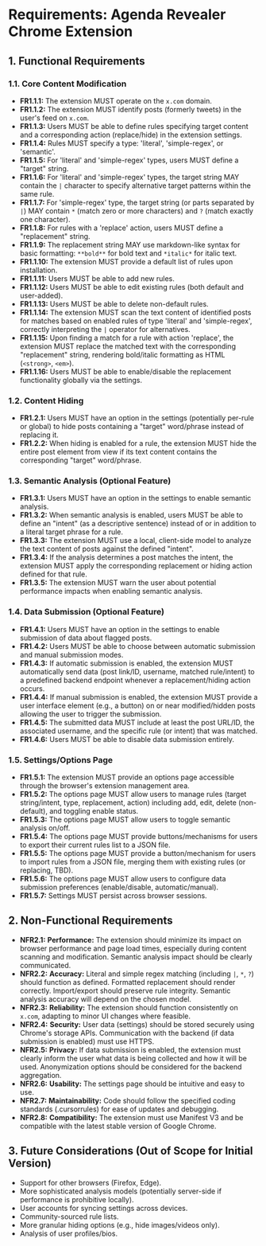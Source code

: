 # Requirements: Agenda Revealer Chrome Extension

## 1. Functional Requirements

### 1.1. Core Content Modification
- **FR1.1.1:** The extension MUST operate on the `x.com` domain.
- **FR1.1.2:** The extension MUST identify posts (formerly tweets) in the user's feed on `x.com`.
- **FR1.1.3:** Users MUST be able to define rules specifying target content and a corresponding action (replace/hide) in the extension settings.
- **FR1.1.4:** Rules MUST specify a type: 'literal', 'simple-regex', or 'semantic'.
- **FR1.1.5:** For 'literal' and 'simple-regex' types, users MUST define a "target" string.
- **FR1.1.6:** For 'literal' and 'simple-regex' types, the target string MAY contain the `|` character to specify alternative target patterns within the same rule.
- **FR1.1.7:** For 'simple-regex' type, the target string (or parts separated by `|`) MAY contain `*` (match zero or more characters) and `?` (match exactly one character).
- **FR1.1.8:** For rules with a 'replace' action, users MUST define a "replacement" string.
- **FR1.1.9:** The replacement string MAY use markdown-like syntax for basic formatting: `**bold**` for bold text and `*italic*` for italic text.
- **FR1.1.10:** The extension MUST provide a default list of rules upon installation.
- **FR1.1.11:** Users MUST be able to add new rules.
- **FR1.1.12:** Users MUST be able to edit existing rules (both default and user-added).
- **FR1.1.13:** Users MUST be able to delete non-default rules.
- **FR1.1.14:** The extension MUST scan the text content of identified posts for matches based on enabled rules of type 'literal' and 'simple-regex', correctly interpreting the `|` operator for alternatives.
- **FR1.1.15:** Upon finding a match for a rule with action 'replace', the extension MUST replace the matched text with the corresponding "replacement" string, rendering bold/italic formatting as HTML (`<strong>`, `<em>`).
- **FR1.1.16:** Users MUST be able to enable/disable the replacement functionality globally via the settings.

### 1.2. Content Hiding
- **FR1.2.1:** Users MUST have an option in the settings (potentially per-rule or global) to hide posts containing a "target" word/phrase instead of replacing it.
- **FR1.2.2:** When hiding is enabled for a rule, the extension MUST hide the entire post element from view if its text content contains the corresponding "target" word/phrase.

### 1.3. Semantic Analysis (Optional Feature)
- **FR1.3.1:** Users MUST have an option in the settings to enable semantic analysis.
- **FR1.3.2:** When semantic analysis is enabled, users MUST be able to define an "intent" (as a descriptive sentence) instead of or in addition to a literal target phrase for a rule.
- **FR1.3.3:** The extension MUST use a local, client-side model to analyze the text content of posts against the defined "intent".
- **FR1.3.4:** If the analysis determines a post matches the intent, the extension MUST apply the corresponding replacement or hiding action defined for that rule.
- **FR1.3.5:** The extension MUST warn the user about potential performance impacts when enabling semantic analysis.

### 1.4. Data Submission (Optional Feature)
- **FR1.4.1:** Users MUST have an option in the settings to enable submission of data about flagged posts.
- **FR1.4.2:** Users MUST be able to choose between automatic submission and manual submission modes.
- **FR1.4.3:** If automatic submission is enabled, the extension MUST automatically send data (post link/ID, username, matched rule/intent) to a predefined backend endpoint whenever a replacement/hiding action occurs.
- **FR1.4.4:** If manual submission is enabled, the extension MUST provide a user interface element (e.g., a button) on or near modified/hidden posts allowing the user to trigger the submission.
- **FR1.4.5:** The submitted data MUST include at least the post URL/ID, the associated username, and the specific rule (or intent) that was matched.
- **FR1.4.6:** Users MUST be able to disable data submission entirely.

### 1.5. Settings/Options Page
- **FR1.5.1:** The extension MUST provide an options page accessible through the browser's extension management area.
- **FR1.5.2:** The options page MUST allow users to manage rules (target string/intent, type, replacement, action) including add, edit, delete (non-default), and toggling enable status.
- **FR1.5.3:** The options page MUST allow users to toggle semantic analysis on/off.
- **FR1.5.4:** The options page MUST provide buttons/mechanisms for users to export their current rules list to a JSON file.
- **FR1.5.5:** The options page MUST provide a button/mechanism for users to import rules from a JSON file, merging them with existing rules (or replacing, TBD).
- **FR1.5.6:** The options page MUST allow users to configure data submission preferences (enable/disable, automatic/manual).
- **FR1.5.7:** Settings MUST persist across browser sessions.

## 2. Non-Functional Requirements

- **NFR2.1:** **Performance:** The extension should minimize its impact on browser performance and page load times, especially during content scanning and modification. Semantic analysis impact should be clearly communicated.
- **NFR2.2:** **Accuracy:** Literal and simple regex matching (including `|`, `*`, `?`) should function as defined. Formatted replacement should render correctly. Import/export should preserve rule integrity. Semantic analysis accuracy will depend on the chosen model.
- **NFR2.3:** **Reliability:** The extension should function consistently on `x.com`, adapting to minor UI changes where feasible.
- **NFR2.4:** **Security:** User data (settings) should be stored securely using Chrome's storage APIs. Communication with the backend (if data submission is enabled) must use HTTPS.
- **NFR2.5:** **Privacy:** If data submission is enabled, the extension must clearly inform the user what data is being collected and how it will be used. Anonymization options should be considered for the backend aggregation.
- **NFR2.6:** **Usability:** The settings page should be intuitive and easy to use.
- **NFR2.7:** **Maintainability:** Code should follow the specified coding standards (.cursorrules) for ease of updates and debugging.
- **NFR2.8:** **Compatibility:** The extension must use Manifest V3 and be compatible with the latest stable version of Google Chrome.

## 3. Future Considerations (Out of Scope for Initial Version)

- Support for other browsers (Firefox, Edge).
- More sophisticated analysis models (potentially server-side if performance is prohibitive locally).
- User accounts for syncing settings across devices.
- Community-sourced rule lists.
- More granular hiding options (e.g., hide images/videos only).
- Analysis of user profiles/bios. 